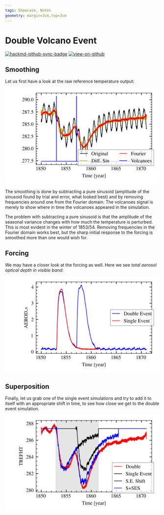 ```yaml
---
tags: Showcase, Notes
geometry: margin=3cm,top=3cm
---
```


# Double Volcano Event

[![hackmd-github-sync-badge](https://hackmd.io/j4L-EIhRQqGdl5KmiIZ-_w/badge)](https://hackmd.io/@engeir/BkbwDbxAq)
[![view-on-github](https://img.shields.io/badge/View%20on-GitHub-yellowgreen)](https://github.com/engeir/hack-md-notes/blob/main/double-overlap.md)

## Smoothing

Let us first have a look at the raw reference temperature output:

![Initial smoothing](https://github.com/engeir/hack-md-notes/raw/71d8ff5538414d38b4c340488678c0062d70c9f8/assets/pic/double-overlap/double-overlap-temp-smoothing.png "Initial smoothing")

The smoothing is done by subtracting a pure sinusoid (amplitude of the sinusoid found by
trial and error, what looked best) and by removing frequencies around one from the
Fourier domain. The volcanoes signal is merely to show where in time the volcanoes
appeared in the simulation.

The problem with subtracting a pure sinusoid is that the amplitude of the seasonal
variance changes with how much the temperature is perturbed. This is most evident in the
winter of 1853/54. Removing frequencies in the Fourier domain works best, but the sharp
initial response to the forcing is smoothed more than one would wish for.

## Forcing

We may have a closer look at the forcing as well. Here we see _total aerosol optical
depth in visible band_:

![Forcing AEROD_v](https://raw.githubusercontent.com/engeir/hack-md-notes/41979246af0f67763b300afda0217d3ec4734389/assets/pic/double-overlap/double-overlap-aerod_v.png "Forcing AEROD_v")

## Superposition

Finally, let us grab one of the single event simulations and try to add it to itself
with an appropriate shift in time, to see how close we get to the double event
simulation.

![Superposition of single events on top of Fourier smoothed temperature. Shading shows the length of the single event time series](https://github.com/engeir/hack-md-notes/raw/7ce37cbef16da459fc2692feffd6fad34a37883f/assets/pic/double-overlap/double-overlap-superpose.png "Superposition of single events on top of Fourier smoothed temperature. Shading shows the length of the single event time series")
